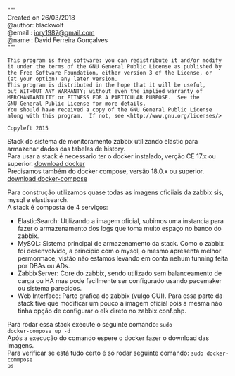 """
<br>Created on 26/03/2018
<br>@author: blackwolf
<br>@email : iory1987@gmail.com
<br>@name  : David Ferreira Gonçalves
<br>
"""

    This program is free software: you can redistribute it and/or modify
    it under the terms of the GNU General Public License as published by
    the Free Software Foundation, either version 3 of the License, or
    (at your option) any later version.
    This program is distributed in the hope that it will be useful,
    but WITHOUT ANY WARRANTY; without even the implied warranty of
    MERCHANTABILITY or FITNESS FOR A PARTICULAR PURPOSE.  See the
    GNU General Public License for more details.
    You should have received a copy of the GNU General Public License
    along with this program.  If not, see <http://www.gnu.org/licenses/>
    
    Copyleft 2015
    
 Stack do sistema de monitoramento zabbix utilizando elastic para armazenar dados das tabelas de history.<br>
 Para usar a stack é necessario ter o docker instalado, verção CE 17.x ou superior. [download docker](https://docs.docker.com/install/)<br>
 Precisamos também do docker compose, versão 18.0.x ou superior. [download docker-compose](https://docs.docker.com/compose/install/)<br>
 
 
 Para construção utilizamos quase todas as imagens oficiiais da zabbix sis, mysql e elastisearch.<br>
 A stack é composta de 4 serviços:
   - ElasticSearch: Utilizando a imagem oficial, subimos uma instancia para fazer o armazenamento dos logs que toma muito espaço no banco do zabbix.
   - MySQL: Sistema principal de armazenamento da stack. Como o zabbix foi desenvolvido, a principio com o mysql, o mesmo apresenta melhor permormace, vistão não estamos levando em conta nehum tunning feita por DBAs ou ADs.
   - ZabbixServer: Core do zabbix, sendo utilizado sem balanceamento de carga ou HA mas pode facilmente ser configurado usando pacemaker ou sistema parecidos.
   - Web Interface: Parte grafica do zabbix (vulgo GUI). Para essa parte da stack tive que modificar um pouco a imagem oficial pois a mesma não tinha opção de configurar o elk direto no zabbix.conf.php.
 
 Para rodar essa stack execute o seguinte comando: <code>sudo docker-compose up -d </code><br>
 Após a execução do comando espere o docker fazer o download das imagens.<br>
 Para verificar se está tudo certo é só rodar seguinte comando: <code>sudo docker-commpose ps</code>
 
